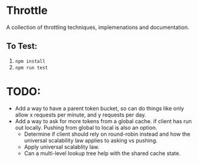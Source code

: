 # Throttle

A collection of throttling techniques, implemenations and documentation.

## To Test:
1. `npm install`
2. `npm run test`


# TODO:
- Add a way to have a parent token bucket, so can do things like only allow x requests per minute, and y requests per day.
- Add a way to ask for more tokens from a global cache. if client has run out locally. Pushing from global to local is also an option.
    - Determine if client should rely on round-robin instead and how the universal scalability law applies to asking vs pushing.
    - Apply universal scalablity law.
    - Can a multi-level lookup tree help with the shared cache state.